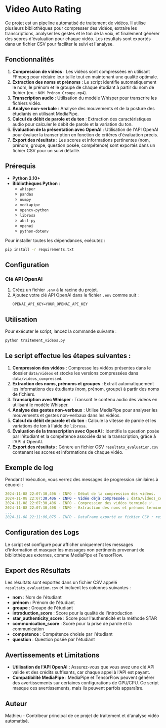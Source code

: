 # Video Auto Rating

Ce projet est un pipeline automatisé de traitement de vidéos. Il utilise plusieurs bibliothèques pour compresser des vidéos, extraire les transcriptions, analyser les gestes et le ton de la voix, et finalement générer des scores d'évaluation pour chaque vidéo. Les résultats sont exportés dans un fichier CSV pour faciliter le suivi et l'analyse.

## Fonctionnalités

1. **Compression de vidéos** : Les vidéos sont compressées en utilisant FFmpeg pour réduire leur taille tout en maintenant une qualité optimale.
2. **Extraction des noms et prénoms** : Le script identifie automatiquement le nom, le prénom et le groupe de chaque étudiant à partir du nom de fichier (ex. : `NOM_Prénom_Groupe.mp4`).
3. **Transcription audio** : Utilisation du modèle Whisper pour transcrire les fichiers vidéo.
4. **Analyse non-verbale** : Analyse des mouvements et de la posture des étudiants en utilisant MediaPipe.
5. **Calcul du débit de parole et du ton** : Extraction des caractéristiques audio pour calculer le débit de parole et la variation du ton.
6. **Évaluation de la présentation avec OpenAI** : Utilisation de l'API OpenAI pour évaluer la transcription en fonction de critères d'évaluation précis.
7. **Export des résultats** : Les scores et informations pertinentes (nom, prénom, groupe, question posée, compétence) sont exportés dans un fichier CSV pour un suivi détaillé.

## Prérequis

- **Python 3.10+**
- **Bibliothèques Python** :
  - `whisper`
  - `pandas`
  - `numpy`
  - `mediapipe`
  - `opencv-python`
  - `librosa`
  - `absl-py`
  - `openai`
  - `python-dotenv`

Pour installer toutes les dépendances, exécutez :
```bash
pip install -r requirements.txt
```

## Configuration

### Clé API OpenAI

1. Créez un fichier `.env` à la racine du projet.
2. Ajoutez votre clé API OpenAI dans le fichier `.env` comme suit :
   ```plaintext
   OPENAI_API_KEY=YOUR_OPENAI_API_KEY
   ```

## Utilisation

Pour exécuter le script, lancez la commande suivante :

```bash
python traitement_videos.py
```


## Le script effectue les étapes suivantes :

1. **Compression des vidéos** : Compresse les vidéos présentes dans le dossier `data/videos` et stocke les versions compressées dans `data/videos_compressed`.
2. **Extraction des noms, prénoms et groupes** : Extrait automatiquement les informations des étudiants (nom, prénom, groupe) à partir des noms de fichiers.
3. **Transcription avec Whisper** : Transcrit le contenu audio des vidéos en utilisant le modèle Whisper.
4. **Analyse des gestes non-verbaux** : Utilise MediaPipe pour analyser les mouvements et gestes non-verbaux dans les vidéos.
5. **Calcul du débit de parole et du ton** : Calcule la vitesse de parole et les variations de ton à l'aide de `librosa`.
6. **Évaluation de la transcription avec OpenAI** : Identifie la question posée par l'étudiant et la compétence associée dans la transcription, grâce à l'API d'OpenAI.
7. **Export des résultats** : Génère un fichier CSV `resultats_evaluation.csv` contenant les scores et informations de chaque vidéo.

## Exemple de log

Pendant l'exécution, vous verrez des messages de progression similaires à ceux-ci :

```yaml
2024-11-08 22:07:30,406 - INFO - Début de la compression des vidéos.
2024-11-08 22:07:30,406 - INFO - Vidéo déjà compressée : data/videos_compressed/BETHOUX_camille.mp4
2024-11-08 22:07:30,406 - INFO - Compression des vidéos terminée ✅.
2024-11-08 22:07:30,408 - INFO - Extraction des noms et prénoms terminée.
...
2024-11-08 22:11:06,075 - INFO - DataFrame exporté en fichier CSV : resultats_evaluation.csv ✅
```

## Configuration des Logs

Le script est configuré pour afficher uniquement les messages d'information et masquer les messages non pertinents provenant de bibliothèques externes, comme MediaPipe et TensorFlow.

## Export des Résultats

Les résultats sont exportés dans un fichier CSV appelé `resultats_evaluation.csv` et incluent les colonnes suivantes :

- **nom** : Nom de l'étudiant
- **prénom** : Prénom de l'étudiant
- **groupe** : Groupe de l'étudiant
- **introduction_score** : Score pour la qualité de l'introduction
- **star_authenticity_score** : Score pour l'authenticité et la méthode STAR
- **communication_score** : Score pour la prise de parole et la communication
- **competence** : Compétence choisie par l'étudiant
- **question** : Question posée par l'étudiant

## Avertissements et Limitations

- **Utilisation de l'API OpenAI** : Assurez-vous que vous avez une clé API valide et des crédits suffisants, car chaque appel à l'API est payant.
- **Compatibilité MediaPipe** : MediaPipe et TensorFlow peuvent générer des avertissements sur certaines configurations de GPU/CPU. Ce script masque ces avertissements, mais ils peuvent parfois apparaître.

## Auteur

Mathieu - Contribeur principal de ce projet de traitement et d'analyse vidéo automatisé.
